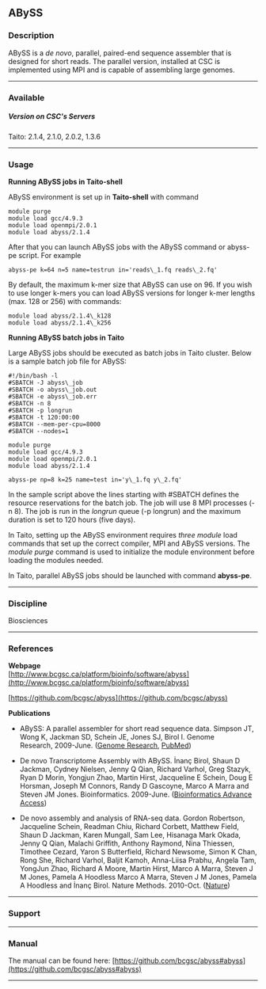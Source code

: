 ## ABySS

### Description

ABySS is a _de novo_, parallel, paired-end sequence assembler that is designed for short reads. The parallel version, installed at CSC is implemented using MPI and is capable of assembling large genomes.

* * *

### Available

##### Version on CSC's Servers

Taito: 2.1.4, 2.1.0, 2.0.2, 1.3.6

* * *

### Usage

**Running ABySS jobs in Taito-shell**

ABySS environment is set up in **Taito-shell** with command

    module purge
    module load gcc/4.9.3
    module load openmpi/2.0.1
    module load abyss/2.1.4

After that you can launch ABySS jobs with the ABySS command or abyss-pe script. For example

    abyss-pe k=64 n=5 name=testrun in='reads\_1.fq reads\_2.fq'

By default, the maximum k-mer size that ABySS can use on 96. If you wish to use longer k-mers you can load ABySS versions for longer k-mer lengths (max. 128 or 256) with commands:

    module load abyss/2.1.4\_k128
    module load abyss/2.1.4\_k256

**Running ABySS batch jobs in Taito**

Large ABySS jobs should be executed as batch jobs in Taito cluster. Below is a sample batch job file for ABySS:

    #!/bin/bash -l
    #SBATCH -J abyss\_job
    #SBATCH -o abyss\_job.out
    #SBATCH -e abyss\_job.err
    #SBATCH -n 8
    #SBATCH -p longrun
    #SBATCH -t 120:00:00
    #SBATCH --mem-per-cpu=8000
    #SBATCH --nodes=1
    
    module purge
    module load gcc/4.9.3
    module load openmpi/2.0.1
    module load abyss/2.1.4
    
    abyss-pe np=8 k=25 name=test in='y\_1.fq y\_2.fq' 

In the sample script above the lines starting with #SBATCH defines the resource reservations for the batch job. The job will use 8 MPI processes (-n 8). The job is run in the _longrun_ queue (-p longrun) and the maximum duration is set to 120 hours (five days).

In Taito, setting up the ABySS environment requires _three module_ load commands that set up the correct compiler, MPI and ABySS versions. The _module purge_ command is used to initialize the module environment before loading the modules needed.

In Taito, parallel ABySS jobs should be launched with command **abyss-pe**.

* * *

### Discipline

Biosciences  

* * *

### References

**Webpage**  
[http://www.bcgsc.ca/platform/bioinfo/software/abyss](http://www.bcgsc.ca/platform/bioinfo/software/abyss)

[https://github.com/bcgsc/abyss](https://github.com/bcgsc/abyss)

**Publications**

*   ABySS: A parallel assembler for short read sequence data. Simpson JT, Wong K, Jackman SD, Schein JE, Jones SJ, Birol I. Genome Research, 2009-June. ([Genome Research](http://genome.cshlp.org/content/19/6/1117), [PubMed](http://www.ncbi.nlm.nih.gov/pubmed/19251739))
    
*   De novo Transcriptome Assembly with ABySS. İnanç Birol, Shaun D Jackman, Cydney Nielsen, Jenny Q Qian, Richard Varhol, Greg Stazyk, Ryan D Morin, Yongjun Zhao, Martin Hirst, Jacqueline E Schein, Doug E Horsman, Joseph M Connors, Randy D Gascoyne, Marco A Marra and Steven JM Jones. Bioinformatics. 2009-June. ([Bioinformatics Advance Access](http://bioinformatics.oxfordjournals.org/cgi/content/abstract/btp367))
    
*   De novo assembly and analysis of RNA-seq data. Gordon Robertson, Jacqueline Schein, Readman Chiu, Richard Corbett, Matthew Field, Shaun D Jackman, Karen Mungall, Sam Lee, Hisanaga Mark Okada, Jenny Q Qian, Malachi Griffith, Anthony Raymond, Nina Thiessen, Timothee Cezard, Yaron S Butterfield, Richard Newsome, Simon K Chan, Rong She, Richard Varhol, Baljit Kamoh, Anna-Liisa Prabhu, Angela Tam, YongJun Zhao, Richard A Moore, Martin Hirst, Marco A Marra, Steven J M Jones, Pamela A Hoodless Marco A Marra, Steven J M Jones, Pamela A Hoodless and İnanç Birol. Nature Methods. 2010-Oct. ([Nature](http://www.nature.com/nmeth/journal/v7/n11/abs/nmeth.1517.html))
    

* * *

### Support

* * *

### Manual

The manual can be found here: [https://github.com/bcgsc/abyss#abyss](https://github.com/bcgsc/abyss#abyss)

* * *